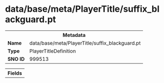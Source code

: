 <h1>data/base/meta/PlayerTitle/suffix_blackguard.pt</h1><table><tr><th colspan="100%">Metadata</th></tr><tr><td><b>Name</b></td><td>data/base/meta/PlayerTitle/suffix_blackguard.pt</td></tr><tr><td><b>Type</b></td><td>PlayerTitleDefinition</td></tr><tr><td><b>SNO ID</b></td><td>999513</td></tr></table>

<table><tr><th colspan="100%">Fields</th></tr></table>

